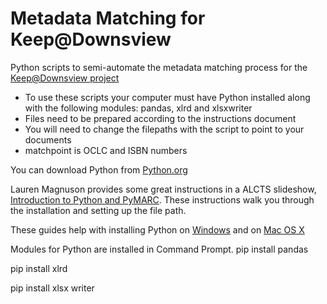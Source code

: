 # Metadata Matching for Keep@Downsview

Python scripts to semi-automate the metadata matching process for the [Keep@Downsview project](https://downsviewkeep.org)

* To use these scripts your computer must have Python installed along with the following modules: pandas, xlrd and xlsxwriter
* Files need to be prepared according to the instructions document
* You will need to change the filepaths with the script to point to your documents
* matchpoint is OCLC and ISBN numbers

You can download Python from [Python.org](https://www.python.org/downloads/)

Lauren Magnuson provides some great instructions in a ALCTS slideshow, [Introduction to Python and
PyMARC](http://downloads.alcts.ala.org/ce/20171018_Intro_to_Python_PyMARC_Session1_Slides.pdf). These instructions walk you through the installation and setting up the file path.

These guides help with installing Python on [Windows](https://docs.python-guide.org/starting/install3/win/#install3-windows) and on [Mac OS X](https://docs.python-guide.org/starting/install3/osx/#install3-osx)

Modules for Python are installed in Command Prompt. 
  pip install pandas 
  
  pip install xlrd 
  
  pip install xlsx writer
